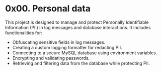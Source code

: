 # 0x00. Personal data

This project is designed to manage and protect Personally Identifiable Information (PII) in log messages and database interactions. It includes functionalities for:

- Obfuscating sensitive fields in log messages.
- Creating a custom logging formatter for redacting PII.
- Connecting to a secure MySQL database using environment variables.
- Encrypting and validating passwords.
- Retrieving and filtering data from the database while protecting PII.
